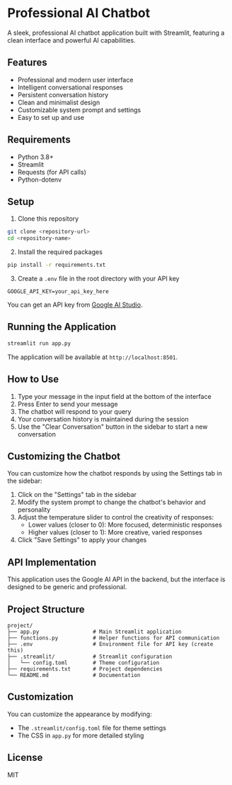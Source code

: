 # Professional AI Chatbot

A sleek, professional AI chatbot application built with Streamlit, featuring a clean interface and powerful AI capabilities.

## Features
- Professional and modern user interface
- Intelligent conversational responses
- Persistent conversation history
- Clean and minimalist design
- Customizable system prompt and settings
- Easy to set up and use

## Requirements
- Python 3.8+
- Streamlit
- Requests (for API calls)
- Python-dotenv

## Setup

1. Clone this repository
```bash
git clone <repository-url>
cd <repository-name>
```

2. Install the required packages
```bash
pip install -r requirements.txt
```

3. Create a `.env` file in the root directory with your API key
```
GOOGLE_API_KEY=your_api_key_here
```

You can get an API key from [Google AI Studio](https://aistudio.google.com/app/apikey).

## Running the Application

```bash
streamlit run app.py
```

The application will be available at `http://localhost:8501`.

## How to Use

1. Type your message in the input field at the bottom of the interface
2. Press Enter to send your message
3. The chatbot will respond to your query
4. Your conversation history is maintained during the session
5. Use the "Clear Conversation" button in the sidebar to start a new conversation

## Customizing the Chatbot

You can customize how the chatbot responds by using the Settings tab in the sidebar:

1. Click on the "Settings" tab in the sidebar
2. Modify the system prompt to change the chatbot's behavior and personality
3. Adjust the temperature slider to control the creativity of responses:
   - Lower values (closer to 0): More focused, deterministic responses
   - Higher values (closer to 1): More creative, varied responses
4. Click "Save Settings" to apply your changes

## API Implementation

This application uses the Google AI API in the backend, but the interface is designed to be generic and professional.

## Project Structure

```
project/
├── app.py                 # Main Streamlit application
├── functions.py           # Helper functions for API communication
├── .env                   # Environment file for API key (create this)
├── .streamlit/            # Streamlit configuration
│   └── config.toml        # Theme configuration
├── requirements.txt       # Project dependencies
└── README.md              # Documentation
```

## Customization

You can customize the appearance by modifying:
- The `.streamlit/config.toml` file for theme settings
- The CSS in `app.py` for more detailed styling

## License

MIT 